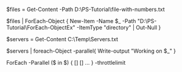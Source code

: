 
$files = Get-Content -Path D:\PS-Tutorial\file-with-numbers.txt


$files | ForEach-Object {
   New-Item -Name $_ -Path "D:\PS-Tutorial\ForEach-ObjectEx" -ItemType "directory" | Out-Null 
}



$servers = Get-Content C:\Temp\Servers.txt

$servers | foreach-Object -parallel{
   Write-output "Working on $_"
}




ForEach -Parallel ($<item> in $<collection>)
{
    [<Activity1>]
    [<Activity2>]
    ...
}
-throttlelimit
